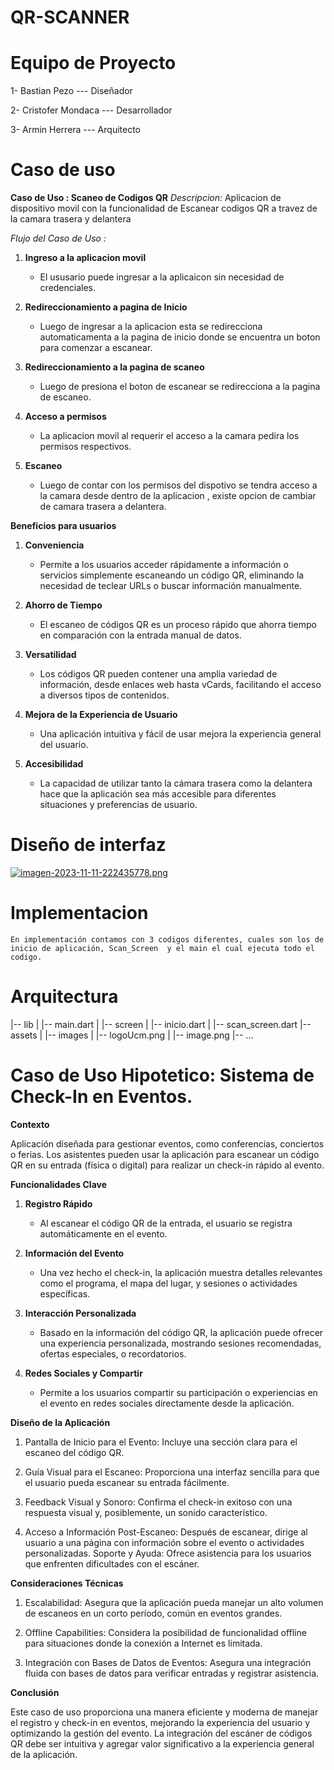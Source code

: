 # QR-SCANNER
# Equipo de Proyecto 

1- Bastian Pezo --- Diseñador

2- Cristofer Mondaca --- Desarrollador 

3- Armin Herrera --- Arquitecto

# Caso de uso
**Caso de Uso : Scaneo de Codigos QR**
*Descripcion:* Aplicacion de dispositivo movil con la funcionalidad de Escanear codigos QR a travez de la camara trasera y delantera

*Flujo del Caso de Uso :*

1. **Ingreso a la aplicacion movil**
    - El ususario puede ingresar a la aplicaicon sin necesidad de credenciales.

2. **Redireccionamiento a pagina de Inicio**
    - Luego de ingresar a la aplicacion esta se redirecciona automaticamenta a la pagina de inicio donde se encuentra un boton para comenzar a escanear.

3. **Redireccionamiento a la pagina de scaneo**
    - Luego de presiona el boton de escanear se redirecciona a la pagina de escaneo.

4. **Acceso a permisos**
    - La aplicacion movil al requerir el acceso a la camara pedira los permisos respectivos.

5. **Escaneo**
    - Luego de contar con los permisos del dispotivo se tendra acceso a la camara desde dentro de la aplicacion , existe opcion de cambiar de camara trasera a delantera.

**Beneficios para usuarios**

1. **Conveniencia**
   - Permite a los usuarios acceder rápidamente a información o servicios simplemente escaneando un código QR, eliminando la necesidad de teclear URLs o buscar información manualmente.

2. **Ahorro de Tiempo**
   - El escaneo de códigos QR es un proceso rápido que ahorra tiempo en comparación con la entrada manual de datos.

3. **Versatilidad**
   - Los códigos QR pueden contener una amplia variedad de información, desde enlaces web hasta vCards, facilitando el acceso a diversos tipos de contenidos.

4. **Mejora de la Experiencia de Usuario**
   - Una aplicación intuitiva y fácil de usar mejora la experiencia general del usuario.

5. **Accesibilidad**
    - La capacidad de utilizar tanto la cámara trasera como la delantera hace que la aplicación sea más accesible para diferentes situaciones y preferencias de usuario.
  
# Diseño de interfaz

[![imagen-2023-11-11-222435778.png](https://i.postimg.cc/2yKVfg7t/imagen-2023-11-11-222435778.png)](https://postimg.cc/wRD6XfP5)

# Implementacion 
    En implementación contamos con 3 codigos diferentes, cuales son los de inicio de aplicación, Scan_Screen  y el main el cual ejecuta todo el codigo.



# Arquitectura 
|-- lib
|   |-- main.dart
|   |-- screen
|       |-- inicio.dart
|       |-- scan_screen.dart
|-- assets
|   |-- images
|       |-- logoUcm.png
|       |-- image.png
|-- ...

# Caso de Uso Hipotetico: Sistema de Check-In en Eventos.

**Contexto**

Aplicación diseñada para gestionar eventos, como conferencias, conciertos o ferias. Los asistentes pueden usar la aplicación para escanear un código QR en su entrada (física o digital) para realizar un check-in rápido al evento.

**Funcionalidades Clave**

1. **Registro Rápido** 
   - Al escanear el código QR de la entrada, el usuario se registra automáticamente en el evento.

2. **Información del Evento** 
   - Una vez hecho el check-in, la aplicación muestra detalles relevantes como el programa, el mapa del lugar, y sesiones o actividades específicas.

3. **Interacción Personalizada** 
   - Basado en la información del código QR, la aplicación puede ofrecer una experiencia personalizada, mostrando sesiones recomendadas, ofertas especiales, o recordatorios.

4. **Redes Sociales y Compartir**
   - Permite a los usuarios compartir su participación o experiencias en el evento en redes sociales directamente desde la aplicación.

**Diseño de la Aplicación**

1. Pantalla de Inicio para el Evento: Incluye una sección clara para el escaneo del código QR.

2. Guía Visual para el Escaneo: Proporciona una interfaz sencilla para que el usuario pueda escanear su entrada fácilmente.

3. Feedback Visual y Sonoro: Confirma el check-in exitoso con una respuesta visual y, posiblemente, un sonido característico.

4. Acceso a Información Post-Escaneo: Después de escanear, dirige al usuario a una página con información sobre el evento o actividades personalizadas.
Soporte y Ayuda: Ofrece asistencia para los usuarios que enfrenten dificultades con el escáner.

**Consideraciones Técnicas**

1. Escalabilidad: Asegura que la aplicación pueda manejar un alto volumen de escaneos en un corto período, común en eventos grandes.

2. Offline Capabilities: Considera la posibilidad de funcionalidad offline para situaciones donde la conexión a Internet es limitada.

3. Integración con Bases de Datos de Eventos: Asegura una integración fluida con bases de datos para verificar entradas y registrar asistencia.

**Conclusión**

Este caso de uso proporciona una manera eficiente y moderna de manejar el registro y check-in en eventos, mejorando la experiencia del usuario y optimizando la gestión del evento. La integración del escáner de códigos QR debe ser intuitiva y agregar valor significativo a la experiencia general de la aplicación.




